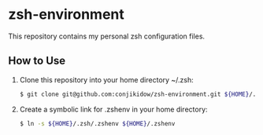 # zsh-environment
This repository contains my personal zsh configuration files.

## How to Use

1. Clone this repository into your home directory ~/.zsh:
   ```zsh
   $ git clone git@github.com:conjikidow/zsh-environment.git ${HOME}/.zsh
   ```

2. Create a symbolic link for .zshenv in your home directory:
   ```zsh
   $ ln -s ${HOME}/.zsh/.zshenv ${HOME}/.zshenv
   ```